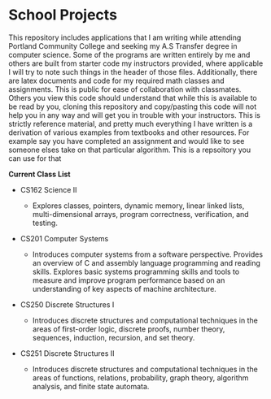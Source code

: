 # **School Projects**
This repository includes applications that I am writing while attending
Portland Community College and seeking my A.S Transfer degree in computer science. Some of the programs 
are written entirely by me and others are built from starter code my instructors
provided, where applicable I will try to note such things in the header of those
files. Additionally, there are latex documents and code for my required math classes and assignments. This is public for ease of collaboration with classmates. Others you view this code should understand that while this is available to be read by you, cloning this repository and copy/pasting this code will not help you in any way and will get you in trouble with your instructors. This is strictly reference material, and pretty much everything I have written is a derivation of various examples from textbooks and other resources. For example say you have completed an assignment and would like to see someone elses take on that particular algorithm. This is a repsoitory you can use for that<BR>

**Current Class List**
* CS162 Science II <BR>
     * Explores classes, pointers, dynamic memory, linear linked lists, multi-dimensional arrays, program correctness, verification, and testing.<BR> 
* CS201 Computer Systems<BR>
     * Introduces computer systems from a software perspective. Provides an overview of C and assembly language programming and reading skills. Explores basic systems programming skills and tools to measure and improve program performance based on an understanding of key aspects of machine architecture. <BR>

* CS250 Discrete Structures I <BR>
    * Introduces discrete structures and computational techniques in the areas of first-order logic, discrete proofs, number theory, sequences, induction, recursion, and set theory. <BR>

* CS251 Discrete Structures II <BR>
   * Introduces discrete structures and computational techniques in the areas of functions, relations, probability, graph theory, algorithm analysis, and finite state automata.
